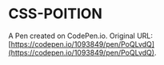 # CSS-POITION

A Pen created on CodePen.io. Original URL: [https://codepen.io/1093849/pen/PoQLvdQ](https://codepen.io/1093849/pen/PoQLvdQ).

